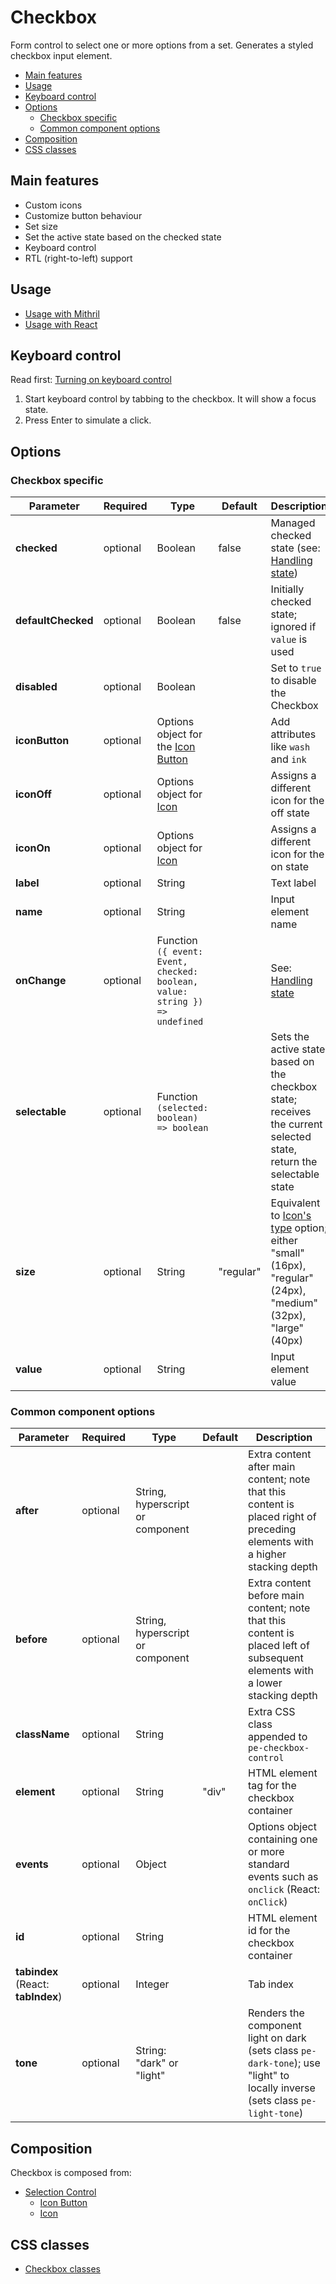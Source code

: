 # Checkbox

Form control to select one or more options from a set. Generates a styled checkbox input element.

<!-- MarkdownTOC autolink="true" autoanchor="true" bracket="round" levels="1,2,3" -->

- [Main features](#main-features)
- [Usage](#usage)
- [Keyboard control](#keyboard-control)
- [Options](#options)
  - [Checkbox specific](#checkbox-specific)
  - [Common component options](#common-component-options)
- [Composition](#composition)
- [CSS classes](#css-classes)

<!-- /MarkdownTOC -->


<a id="main-features"></a>
## Main features

* Custom icons
* Customize button behaviour
* Set size
* Set the active state based on the checked state
* Keyboard control
* RTL (right-to-left) support


<a id="usage"></a>
## Usage

* [Usage with Mithril](mithril/checkbox.md)
* [Usage with React](react/checkbox.md)



<a id="keyboard-control"></a>
## Keyboard control

Read first: [Turning on keyboard control](../keyboard-control.md)

1. Start keyboard control by tabbing to the checkbox. It will show a focus state.
1. Press Enter to simulate a click.



<a id="options"></a>
## Options


<a id="checkbox-specific"></a>
### Checkbox specific

| **Parameter** |  **Required** | **Type** | **Default** | **Description** |
| ------------- | -------------- | -------- | ----------- | --------------- |
| **checked**   | optional | Boolean | false | Managed checked state (see: [Handling state](../handling-state.md)) |
| **defaultChecked** | optional | Boolean | false | Initially checked state; ignored if `value` is used |
| **disabled**  | optional | Boolean |  | Set to `true` to disable the Checkbox |
| **iconButton** | optional | Options object for the [Icon Button](icon-button.md) | | Add attributes like `wash` and `ink` |
| **iconOff**    | optional | Options object for [Icon](icon.md) | | Assigns a different icon for the off state |
| **iconOn**     | optional | Options object for [Icon](icon.md) | | Assigns a different icon for the on state |
| **label**     | optional | String | | Text label |
| **name**      | optional | String | | Input element name |
| **onChange**  | optional | Function `({ event: Event, checked: boolean, value: string }) => undefined` | | See: [Handling state](../handling-state.md) |
| **selectable** | optional | Function `(selected: boolean) => boolean` | | Sets the active state based on the checkbox state; receives the current selected state, return the selectable state |
| **size**       | optional | String | "regular" | Equivalent to [Icon's type](icon.md) option; either "small" (16px), "regular" (24px), "medium" (32px), "large" (40px) |
| **value**     | optional | String |  | Input element value |


<a id="common-component-options"></a>
### Common component options

| **Parameter** |  **Required** | **Type** | **Default** | **Description** |
| ------------- | -------------- | -------- | ----------- | --------------- |
| **after**     | optional       | String, hyperscript or component |      | Extra content after main content; note that this content is placed right of preceding elements with a higher stacking depth |
| **before**    | optional       | String, hyperscript or component |      | Extra content before main content; note that this content is placed left of subsequent elements with a lower stacking depth |
| **className** | optional       | String   |             | Extra CSS class appended to `pe-checkbox-control` |
| **element**   | optional       | String   | "div"       | HTML element tag for the checkbox container |
| **events**    | optional       | Object   |             | Options object containing one or more standard events such as `onclick` (React: `onClick`) |
| **id**        | optional       | String   |             | HTML element id for the checkbox container |
| **tabindex** (React: **tabIndex**) | optional       | Integer  |             | Tab index |
| **tone**      | optional       | String: "dark" or "light" |  | Renders the component light on dark (sets class `pe-dark-tone`); use "light" to locally inverse (sets class `pe-light-tone`) |



<a id="composition"></a>
## Composition

Checkbox is composed from:

* [Selection Control](selection-control.md)
  * [Icon Button](icon-button.md)
  * [Icon](icon.md)



<a id="css-classes"></a>
## CSS classes

* [Checkbox classes](../../packages/polythene-css-classes/checkbox.js)


